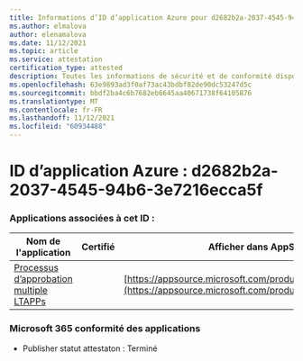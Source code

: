 ```yaml
---
title: Informations d’ID d’application Azure pour d2682b2a-2037-4545-94b6-3e7216ecca5f
ms.author: elmalova
author: elenamalova
ms.date: 11/12/2021
ms.topic: article
ms.service: attestation
certification_type: attested
description: Toutes les informations de sécurité et de conformité disponibles pour d2682b2a-2037-4545-94b6-3e7216ecca5f.
ms.openlocfilehash: 63e9893ad3f0af73ac43bdbf82de90dc53247d5c
ms.sourcegitcommit: bbdf2ba4c6b7682eb6645aa40671738f64105876
ms.translationtype: MT
ms.contentlocale: fr-FR
ms.lasthandoff: 11/12/2021
ms.locfileid: "60934488"
---
```

# <a name="azure-app-id-d2682b2a-2037-4545-94b6-3e7216ecca5f"></a>ID d’application Azure : d2682b2a-2037-4545-94b6-3e7216ecca5f


### <a name="apps-associated-with-this-id"></a>Applications associées à cet ID :
| **Nom de l'application** | **Certifié** | **Afficher dans AppSource** |
|--------------|---------------|-----------------------|
| [Processus d’approbation multiple LTAPPs](https://docs.microsoft.com/microsoft-365-app-certification/forward/WA200003188) |  | [https://appsource.microsoft.com/product/office/WA200003188](https://appsource.microsoft.com/product/office/WA200003188) |

### <a name="microsoft-365-app-compliance-status"></a>Microsoft 365 conformité des applications
- Publisher statut attestaton : Terminé
